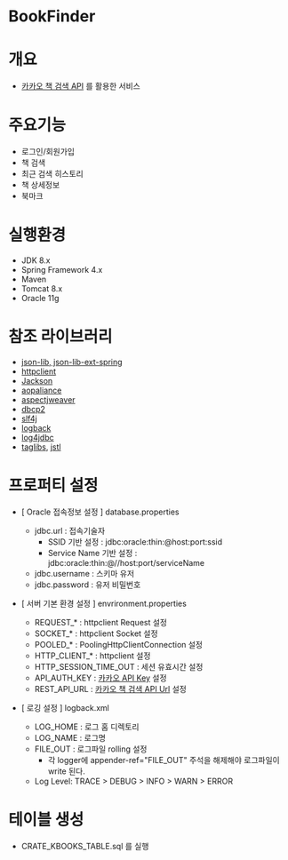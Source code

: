 # BookFinder

# 개요
* [카카오 책 검색 API](https://developers.kakao.com/docs/restapi/search#책-검색) 를 활용한 서비스

# 주요기능
* 로그인/회원가입
* 책 검색
* 최근 검색 히스토리
* 책 상세정보
* 북마크
  
# 실행환경
* JDK 8.x
* Spring Framework 4.x
* Maven
* Tomcat 8.x
* Oracle 11g

# 참조 라이브러리
* [json-lib, json-lib-ext-spring](http://json-lib.sourceforge.net/)
* [httpclient](https://hc.apache.org/httpcomponents-client-4.5.x/index.html)
* [Jackson](https://github.com/FasterXML)
* [aopaliance](http://aopalliance.sourceforge.net/)
* [aspectjweaver](https://www.eclipse.org/aspectj/)
* [dbcp2](http://commons.apache.org/proper/commons-dbcp/)
* [slf4j](https://www.slf4j.org/)
* [logback](https://logback.qos.ch/)
* [log4jdbc](http://code.google.com/p/log4jdbc-remix/)
* [taglibs](https://tomcat.apache.org/taglibs/standard/), [jstl](https://jcp.org/en/jsr/detail?id=52/)

# 프로퍼티 설정
* [ Oracle 접속정보 설정 ] database.properties<br/>
  * jdbc.url : 접속기술자
    * SSID 기반 설정 : jdbc:oracle:thin:@host:port:ssid
    * Service Name 기반 설정 : jdbc:oracle:thin:@//host:port/serviceName
  * jdbc.username : 스키마 유저
  * jdbc.password : 유저 비밀번호
* [ 서버 기본 환경 설정 ] envrironment.properties<br/>
  * REQUEST_* : httpclient Request 설정
  * SOCKET_* : httpclient Socket 설정
  * POOLED_* : PoolingHttpClientConnection 설정
  * HTTP_CLIENT_* : httpclient 설정
  * HTTP_SESSION_TIME_OUT : 세션 유효시간 설정
  * API_AUTH_KEY : [카카오 API Key](https://developers.kakao.com/docs/restapi#개발환경-구성) 설정
  * REST_API_URL : [카카오 책 검색 API Url](https://developers.kakao.com/docs/restapi/search#책-검색) 설정
  
* [ 로깅 설정 ] logback.xml<br/>
  * LOG_HOME : 로그 홈 디렉토리
  * LOG_NAME : 로그명
  * FILE_OUT : 로그파일 rolling 설정
    * 각 logger에 appender-ref="FILE_OUT" 주석을 해제해야 로그파일이 write 된다.
  * Log Level: TRACE > DEBUG > INFO > WARN > ERROR
  
# 테이블 생성
* CRATE_KBOOKS_TABLE.sql 를 실행
